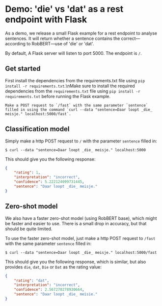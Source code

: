 # Demo: 'die' vs 'dat' as a rest endpoint with Flask

As a demo, we release a small Flask example for a rest endpoint to analyse sentences. 
It will return whether a sentence contains the correct—according to RobBERT—use of 'die' or 'dat'.

By default, A Flask server will listen to port 5000. The endpoint is `/`.

## Get started
First install the dependencies from the requirements.txt file using `pip install -r requirements.txt`.\nMake sure to install the required dependencies from the `requirements.txt` file using `pip install -r requirements.txt` before running the Flask example.

```shell script
Make a POST request to `/fast` with the same parameter `sentence` filled in using the command `curl --data "sentence=Daar loopt _die_ meisje." localhost:5000/fast`.
```

## Classification model
Simply make a http POST request to `/` with the parameter `sentence` filled in:

```shell script
$ curl --data "sentence=Daar loopt _die_ meisje." localhost:5000
```

This should give you the following response:

```json
{
    "rating": 1, 
    "interpretation": "incorrect", 
    "confidence": 5.222124099731445, 
    "sentence": "Daar loopt _die_ meisje."
}
```

## Zero-shot model
We also have a faster zero-shot model (using RobBERT base), which might be faster and easier to use. There is a small drop in accuracy, but that should be quite limited.

To use the faster zero-shot model, just make a http POST request to `/fast` with the same parameter `sentence` filled in:

```shell script
$ curl --data "sentence=Daar loopt _die_ meisje." localhost:5000/fast
```

This should give you the following response, which is similar, but also provides `die`, `dat`, `Die` or `Dat` as the rating value:

```json
{
    "rating": "dat", 
    "interpretation": "incorrect", 
    "confidence": 2.567270278930664, 
    "sentence": "Daar loopt _die_ meisie."
}                       
```